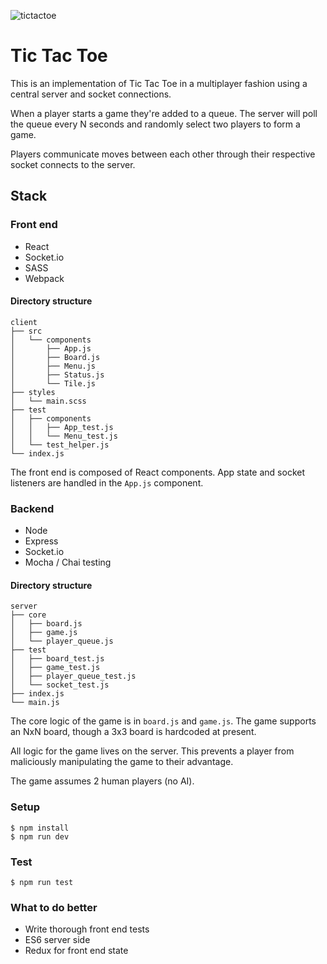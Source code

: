 ![tictactoe](http://i.imgur.com/6gP9Nfc.png)

# Tic Tac Toe
This is an implementation of Tic Tac Toe in a multiplayer fashion using a central server and socket connections.

When a player starts a game they're added to a queue. The server will poll the queue every N seconds and randomly select two players to form a game.

Players communicate moves between each other through their respective socket connects to the server.

## Stack
### Front end
- React
- Socket.io
- SASS
- Webpack

#### Directory structure
```
client
├── src
│   └── components
│       ├── App.js
│       ├── Board.js
│       ├── Menu.js
│       ├── Status.js
│       └── Tile.js
├── styles
│   └── main.scss
├── test
│   ├── components
│   │   ├── App_test.js
│   │   └── Menu_test.js
│   └── test_helper.js
└── index.js
```

The front end is composed of React components. App state and socket listeners are handled in the `App.js` component.

### Backend
- Node
- Express
- Socket.io
- Mocha / Chai testing

#### Directory structure
```
server
├── core
│   ├── board.js
│   ├── game.js
│   └── player_queue.js
├── test
│   ├── board_test.js
│   ├── game_test.js
│   ├── player_queue_test.js
│   └── socket_test.js
├── index.js
└── main.js
```

The core logic of the game is in `board.js` and `game.js`. The game supports an NxN board, though a 3x3 board is hardcoded at present.

All logic for the game lives on the server. This prevents a player from maliciously manipulating the game to their advantage.

The game assumes 2 human players (no AI).

### Setup
```
$ npm install
$ npm run dev
```

### Test
```
$ npm run test
```


### What to do better
- Write thorough front end tests
- ES6 server side
- Redux for front end state
